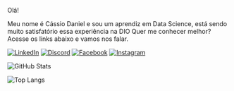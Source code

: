 Olá!

Meu nome é Cássio Daniel e sou um aprendiz em Data Science, está sendo muito satisfatório essa experiência na DIO
Quer me conhecer melhor? Acesse os links abaixo e vamos nos falar.

[![LinkedIn](https://img.shields.io/badge/LinkedIn-000?style=for-the-badge&logo=linkedin&logoColor=0E76A8)](https://www.linkedin.com/in/cassiodans/)
[![Discord](https://img.shields.io/badge/Discord-000?style=for-the-badge&logo=discord)](https://www.discord.com/in/cassiodans/)
[![Facebook](https://img.shields.io/badge/Facebook-000?style=for-the-badge&logo=facebook)](https://www.facebook.com/cassioooo/)
[![Instagram](https://img.shields.io/badge/Instagram-000?style=for-the-badge&logo=instagram)](https://www.instagram.com/cassiodans/)

![GitHub Stats](https://github-readme-stats.vercel.app/api?username=CassioD&theme=transparent&bg_color=000&border_color=30A3DC&show_icons=true&icon_color=30A3DC&title_color=E94D5F&text_color=FFF)

![Top Langs](https://github-readme-stats-git-masterrstaa-rickstaa.vercel.app/api/top-langs/?username=CassioD&bg_color=000&border_color=30A3DC&title_color=E94D5F&text_color=FFF)

